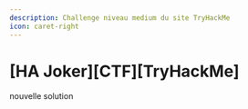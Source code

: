 ```yaml
---
description: Challenge niveau medium du site TryHackMe
icon: caret-right
---
```


# \[HA Joker]\[CTF]\[TryHackMe]

nouvelle solution
